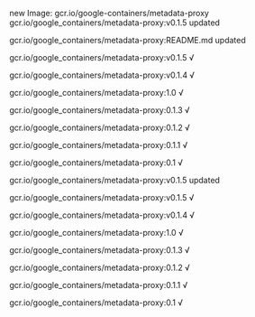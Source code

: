 new Image: gcr.io/google-containers/metadata-proxy
gcr.io/google_containers/metadata-proxy:v0.1.5 updated 

gcr.io/google_containers/metadata-proxy:README.md updated 

gcr.io/google_containers/metadata-proxy:v0.1.5 √

gcr.io/google_containers/metadata-proxy:v0.1.4 √

gcr.io/google_containers/metadata-proxy:1.0 √

gcr.io/google_containers/metadata-proxy:0.1.3 √

gcr.io/google_containers/metadata-proxy:0.1.2 √

gcr.io/google_containers/metadata-proxy:0.1.1 √

gcr.io/google_containers/metadata-proxy:0.1 √

gcr.io/google_containers/metadata-proxy:v0.1.5 updated 

gcr.io/google_containers/metadata-proxy:v0.1.5 √

gcr.io/google_containers/metadata-proxy:v0.1.4 √

gcr.io/google_containers/metadata-proxy:1.0 √

gcr.io/google_containers/metadata-proxy:0.1.3 √

gcr.io/google_containers/metadata-proxy:0.1.2 √

gcr.io/google_containers/metadata-proxy:0.1.1 √

gcr.io/google_containers/metadata-proxy:0.1 √


